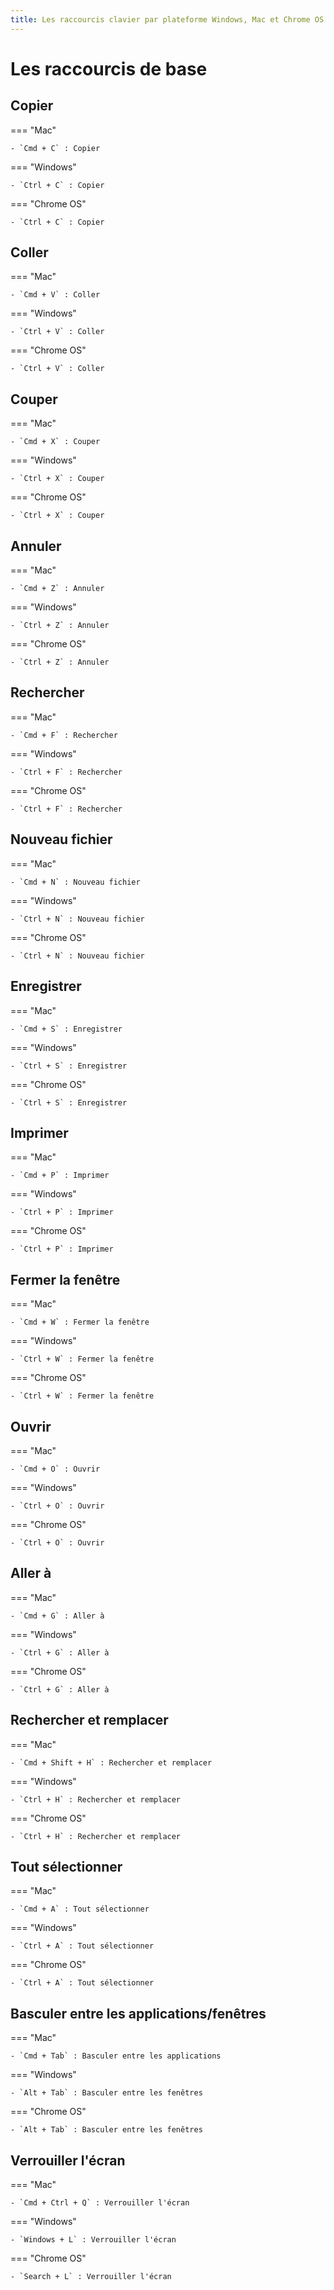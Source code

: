 ```yaml
---
title: Les raccourcis clavier par plateforme Windows, Mac et Chrome OS
---
```


# Les raccourcis de base

## Copier

=== "Mac"

	- `Cmd + C` : Copier

=== "Windows"

	- `Ctrl + C` : Copier

=== "Chrome OS"

	- `Ctrl + C` : Copier

## Coller

=== "Mac"

	- `Cmd + V` : Coller

=== "Windows"

	- `Ctrl + V` : Coller

=== "Chrome OS"

	- `Ctrl + V` : Coller

## Couper

=== "Mac"

	- `Cmd + X` : Couper

=== "Windows"

	- `Ctrl + X` : Couper

=== "Chrome OS"

	- `Ctrl + X` : Couper

## Annuler

=== "Mac"

	- `Cmd + Z` : Annuler

=== "Windows"

	- `Ctrl + Z` : Annuler

=== "Chrome OS"

	- `Ctrl + Z` : Annuler

## Rechercher

=== "Mac"

	- `Cmd + F` : Rechercher

=== "Windows"

	- `Ctrl + F` : Rechercher

=== "Chrome OS"

	- `Ctrl + F` : Rechercher

## Nouveau fichier

=== "Mac"

	- `Cmd + N` : Nouveau fichier

=== "Windows"

	- `Ctrl + N` : Nouveau fichier

=== "Chrome OS"

	- `Ctrl + N` : Nouveau fichier

## Enregistrer

=== "Mac"

	- `Cmd + S` : Enregistrer

=== "Windows"

	- `Ctrl + S` : Enregistrer

=== "Chrome OS"

	- `Ctrl + S` : Enregistrer

## Imprimer

=== "Mac"

	- `Cmd + P` : Imprimer

=== "Windows"

	- `Ctrl + P` : Imprimer

=== "Chrome OS"

	- `Ctrl + P` : Imprimer

## Fermer la fenêtre

=== "Mac"

	- `Cmd + W` : Fermer la fenêtre

=== "Windows"

	- `Ctrl + W` : Fermer la fenêtre

=== "Chrome OS"

	- `Ctrl + W` : Fermer la fenêtre

## Ouvrir

=== "Mac"

	- `Cmd + O` : Ouvrir

=== "Windows"

	- `Ctrl + O` : Ouvrir

=== "Chrome OS"

	- `Ctrl + O` : Ouvrir

## Aller à

=== "Mac"

	- `Cmd + G` : Aller à

=== "Windows"

	- `Ctrl + G` : Aller à

=== "Chrome OS"

	- `Ctrl + G` : Aller à

## Rechercher et remplacer

=== "Mac"

	- `Cmd + Shift + H` : Rechercher et remplacer

=== "Windows"

	- `Ctrl + H` : Rechercher et remplacer

=== "Chrome OS"

	- `Ctrl + H` : Rechercher et remplacer

## Tout sélectionner

=== "Mac"

	- `Cmd + A` : Tout sélectionner

=== "Windows"

	- `Ctrl + A` : Tout sélectionner

=== "Chrome OS"

	- `Ctrl + A` : Tout sélectionner

## Basculer entre les applications/fenêtres

=== "Mac"

	- `Cmd + Tab` : Basculer entre les applications

=== "Windows"

	- `Alt + Tab` : Basculer entre les fenêtres

=== "Chrome OS"

	- `Alt + Tab` : Basculer entre les fenêtres

## Verrouiller l'écran

=== "Mac"

	- `Cmd + Ctrl + Q` : Verrouiller l'écran

=== "Windows"

	- `Windows + L` : Verrouiller l'écran

=== "Chrome OS"

	- `Search + L` : Verrouiller l'écran
